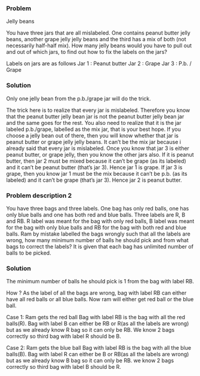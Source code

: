 ### Problem 

Jelly beans

You have three jars that are all mislabeled. One contains peanut butter jelly beans, another grape jelly jelly beans and the third has a mix of both (not necessarily half-half mix). How many jelly beans would you have to pull out and out of which jars, to find out how to fix the labels on the jars?

Labels on jars are as follows
Jar 1 : Peanut butter
Jar 2 : Grape
Jar 3 : P.b. / Grape

### Solution 

Only one jelly bean from the p.b./grape jar will do the trick.

The trick here is to realize that every jar is mislabeled. Therefore you know that the peanut butter jelly bean jar is not the peanut butter jelly bean jar and the same goes for the rest.
You also need to realize that it is the jar labeled p.b./grape, labelled as the mix jar, that is your best hope. If you choose a jelly bean out of there, then you will know whether that jar is peanut butter or grape jelly jelly beans. It can’t be the mix jar because i already said that every jar is mislabeled.
Once you know that jar 3 is either peanut butter, or grape jelly, then you know the other jars also. If it is peanut butter, then jar 2 must be mixed because it can’t be grape (as its labeled) and it can’t be peanut butter (that’s jar 3). Hence jar 1 is grape.
If jar 3 is grape, then you know jar 1 must be the mix because it can’t be p.b. (as its labeled) and it can’t be grape (that’s jar 3). Hence jar 2 is peanut butter.


### Problem description 2

You have three bags and three labels. One bag has only red balls, one has only blue balls and one has both red and blue balls. Three labels are R, B and RB. R label was meant for the bag with only red balls, B label was meant for the bag with only blue balls and RB for the bag with both red and blue balls. Ram by mistake labelled the bags wrongly such that all the labels are wrong, how many minimum number of balls he should pick and from what bags to correct the labels? It is given that each bag has unlimited number of balls to be picked.

### Solution 

The minimum number of balls he should pick is 1 from the bag with label RB.

How ?
As the label of all the bags are wrong, bag with label RB can either have all red balls or all blue balls.
Now ram will either get red ball or the blue ball.

Case 1: Ram gets the red ball
Bag with label RB is the bag with all the red balls(R).
Bag with label B can either be RB or R(as all the labels are wrong) but as we already know R bag so it can only be RB.
We know 2 bags correctly so third bag with label R should be B.

Case 2: Ram gets the blue ball
Bag with label RB is the bag with all the blue balls(B).
Bag with label R can either be B or RB(as all the labels are wrong) but as we already know B bag so it can only be RB.
we know 2 bags correctly so third bag with label B should be R.


